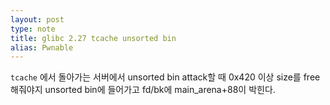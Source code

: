 ```yaml
---
layout: post
type: note
title: glibc 2.27 tcache unsorted bin
alias: Pwnable
---
```


`tcache` 에서 돌아가는 서버에서 unsorted bin attack할 때 0x420 이상 size를 free해줘야지 unsorted bin에 들어가고 fd/bk에 main_arena+88이 박힌다.